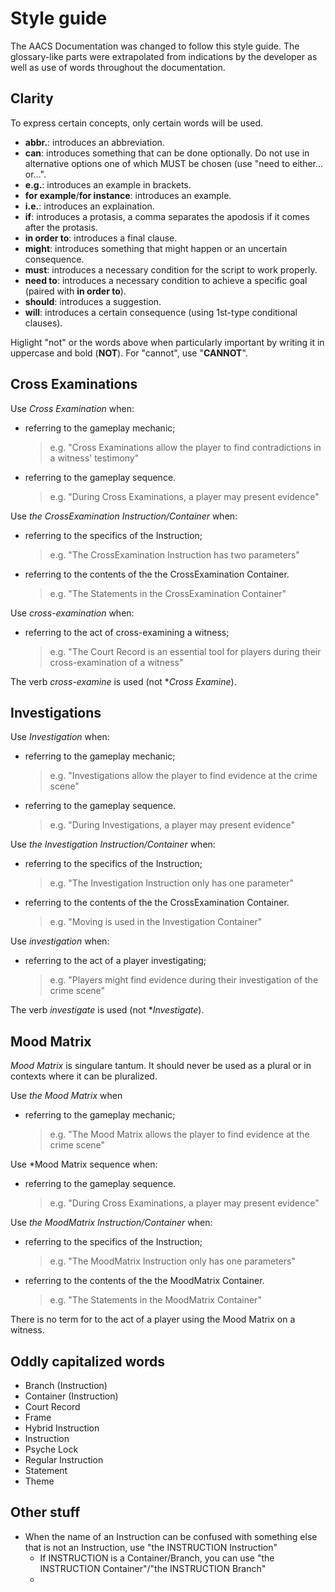 # Style guide 

The AACS Documentation was changed to follow this style guide. The glossary-like parts were extrapolated from indications by the developer as well as use of words throughout the documentation.

## Clarity

To express certain concepts, only certain words will be used.

- **abbr.**: introduces an abbreviation.
- **can**: introduces something that can be done optionally. Do not use in alternative options one of which MUST be chosen (use "need to either... or...".
- **e.g.**: introduces an example in brackets.
- **for example**/**for instance**: introduces an example.
- **i.e.**: introduces an explaination.
- **if**: introduces a protasis, a comma separates the apodosis if it comes after the protasis.
- **in order to**: introduces a final clause.
- **might**: introduces something that might happen or an uncertain consequence.
- **must**: introduces a necessary condition for the script to work properly.
- **need to**: introduces a necessary condition to achieve a specific goal (paired with **in order to**).
- **should**: introduces a suggestion.
- **will**: introduces a certain consequence (using 1st-type conditional clauses).

Higlight "not" or the words above when particularly important by writing it in uppercase and bold (**NOT**). For "cannot", use "**CANNOT**".

## Cross Examinations

Use *Cross Examination* when:
- referring to the gameplay mechanic;
  > e.g. "Cross Examinations allow the player to find contradictions in a witness' testimony"
- referring to the gameplay sequence.
  > e.g. "During Cross Examinations, a player may present evidence"

Use *the CrossExamination Instruction/Container* when:
- referring to the specifics of the Instruction;
  > e.g. "The CrossExamination Instruction has two parameters"
- referring to the contents of the the CrossExamination Container.
  > e.g. "The Statements in the CrossExamination Container"

Use *cross-examination* when:
- referring to the act of cross-examining a witness;
  > e.g. "The Court Record is an essential tool for players during their cross-examination of a witness"

The verb *cross-examine* is used (not \**Cross Examine*).

## Investigations

Use *Investigation* when:
- referring to the gameplay mechanic;
  > e.g. "Investigations allow the player to find evidence at the crime scene"
- referring to the gameplay sequence.
  > e.g. "During Investigations, a player may present evidence"

Use *the Investigation Instruction/Container* when:
- referring to the specifics of the Instruction;
  > e.g. "The Investigation Instruction only has one parameter"
- referring to the contents of the the CrossExamination Container.
  > e.g. "Moving is used in the Investigation Container"

Use *investigation* when:
- referring to the act of a player investigating;
  > e.g. "Players might find evidence during their investigation of the crime scene"

The verb *investigate* is used (not \**Investigate*).

## Mood Matrix

*Mood Matrix* is singulare tantum. It should never be used as a plural or in contexts where it can be pluralized.

Use *the Mood Matrix* when
- referring to the gameplay mechanic;
  > e.g. "The Mood Matrix allows the player to find evidence at the crime scene"

Use *Mood Matrix sequence when:
- referring to the gameplay sequence.
  > e.g. "During Cross Examinations, a player may present evidence"

Use *the MoodMatrix Instruction/Container* when:
- referring to the specifics of the Instruction;
  > e.g. "The MoodMatrix Instruction only has one parameters"
- referring to the contents of the the MoodMatrix Container.
  > e.g. "The Statements in the MoodMatrix Container"

There is no term for to the act of a player using the Mood Matrix on a witness.

## Oddly capitalized words

- Branch (Instruction)
- Container (Instruction)
- Court Record
- Frame
- Hybrid Instruction
- Instruction
- Psyche Lock
- Regular Instruction
- Statement
- Theme

## Other stuff

- When the name of an Instruction can be confused with something else that is not an Instruction, use "the INSTRUCTION Instruction"
  - If INSTRUCTION is a Container/Branch, you can use "the INSTRUCTION Container"/"the INSTRUCTION Branch" 
  - 
